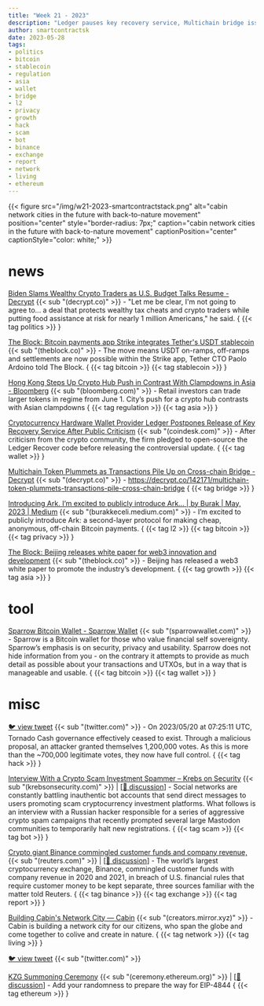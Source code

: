 ```yaml
---
title: "Week 21 - 2023"
description: "Ledger pauses key recovery service, Multichain bridge issue, Beijing likes web3 again, Tornado governance hack, network city with Cabin and more ..."
author: smartcontractsk
date: 2023-05-28
tags:
- politics
- bitcoin
- stablecoin
- regulation
- asia
- wallet
- bridge
- l2
- privacy
- growth
- hack
- scam
- bot
- binance
- exchange
- report
- network
- living
- ethereum
---
```


{{< figure src="/img/w21-2023-smartcontractstack.png" alt="cabin network cities in the future with back-to-nature movement" position="center" style="border-radius: 7px;" caption="cabin network cities in the future with back-to-nature movement" captionPosition="center" captionStyle="color: white;" >}}

# news

[Biden Slams Wealthy Crypto Traders as U.S. Budget Talks Resume - Decrypt](https://decrypt.co/140869/us-debt-ceiling-budget-battle-crypto-traders) {{< sub "(decrypt.co)" >}} - "Let me be clear, I'm not going to agree to... a deal that protects wealthy tax cheats and crypto traders while putting food assistance at risk for nearly 1 million Americans," he said. { {{< tag politics >}} }

[The Block: Bitcoin payments app Strike integrates Tether's USDT stablecoin](https://www.theblock.co/post/231714/strike-tether-bitcoin-payments) {{< sub "(theblock.co)" >}} - The move means USDT on-ramps, off-ramps and settlements are now possible within the Strike app, Tether CTO Paolo Ardoino told The Block. { {{< tag bitcoin >}} {{< tag stablecoin >}} }

[Hong Kong Steps Up Crypto Hub Push in Contrast With Clampdowns in Asia - Bloomberg](https://www.bloomberg.com/news/articles/2023-05-23/hong-kong-to-step-up-push-for-crypto-hub-in-contrast-with-clampdowns-in-asia) {{< sub "(bloomberg.com)" >}} - Retail investors can trade larger tokens in regime from June 1. City’s push for a crypto hub contrasts with Asian clampdowns { {{< tag regulation >}} {{< tag asia >}} }

[Cryptocurrency Hardware Wallet Provider Ledger Postpones Release of Key Recovery Service After Public Criticism](https://www.coindesk.com/business/2023/05/23/crypto-wallet-provider-ledger-postpones-release-of-key-recovery-service-after-public-criticism/) {{< sub "(coindesk.com)" >}} - After criticism from the crypto community, the firm pledged to open-source the Ledger Recover code before releasing the controversial update. { {{< tag wallet >}} }

[Multichain Token Plummets as Transactions Pile Up on Cross-chain Bridge - Decrypt](https://decrypt.co/142171/multichain-token-plummets-transactions-pile-cross-chain-bridge) {{< sub "(decrypt.co)" >}} - https://decrypt.co/142171/multichain-token-plummets-transactions-pile-cross-chain-bridge { {{< tag bridge >}} }

[Introducing Ark. I’m excited to publicly introduce Ark… | by Burak | May, 2023 | Medium](https://burakkeceli.medium.com/introducing-ark-6f87ae45e272) {{< sub "(burakkeceli.medium.com)" >}} - I’m excited to publicly introduce Ark: a second-layer protocol for making cheap, anonymous, off-chain Bitcoin payments. { {{< tag l2 >}} {{< tag bitcoin >}} {{< tag privacy >}} }

[The Block: Beijing releases white paper for web3 innovation and development](https://www.theblock.co/post/232404/beijing-web3-white-paper) {{< sub "(theblock.co)" >}} - Beijing has released a web3 white paper to promote the industry’s development. { {{< tag growth >}} {{< tag asia >}} }

# tool

[Sparrow Bitcoin Wallet - Sparrow Wallet](https://sparrowwallet.com/) {{< sub "(sparrowwallet.com)" >}} - Sparrow is a Bitcoin wallet for those who value financial self sovereignty. Sparrow’s emphasis is on security, privacy and usability. Sparrow does not hide information from you - on the contrary it attempts to provide as much detail as possible about your transactions and UTXOs, but in a way that is manageable and usable. { {{< tag bitcoin >}} {{< tag wallet >}} }

# misc

[:bird: view tweet](https://twitter.com/samczsun/status/1660012956632104960) {{< sub "(twitter.com)" >}} - On 2023/05/20 at 07:25:11 UTC, Tornado Cash governance effectively ceased to exist. Through a malicious proposal, an attacker granted themselves 1,200,000 votes. As this is more than the ~700,000 legitimate votes, they now have full control. { {{< tag hack >}} }

[Interview With a Crypto Scam Investment Spammer – Krebs on Security](https://krebsonsecurity.com/2023/05/interview-with-a-crypto-scam-investment-spammer/) {{< sub "(krebsonsecurity.com)" >}} | [[:speech_balloon: discussion](https://news.ycombinator.com/item?id=36038389)] - Social networks are constantly battling inauthentic bot accounts that send direct messages to users promoting scam cryptocurrency investment platforms. What follows is an interview with a Russian hacker responsible for a series of aggressive crypto spam campaigns that recently prompted several large Mastodon communities to temporarily halt new registrations. { {{< tag scam >}} {{< tag bot >}} }

[Crypto giant Binance commingled customer funds and company revenue,](https://www.reuters.com/investigates/special-report/crypto-binance-money/) {{< sub "(reuters.com)" >}} | [[:speech_balloon: discussion](https://news.ycombinator.com/item?id=36043398)] - The world’s largest cryptocurrency exchange, Binance, commingled customer funds with company revenue in 2020 and 2021, in breach of U.S. financial rules that require customer money to be kept separate, three sources familiar with the matter told Reuters. { {{< tag binance >}} {{< tag exchange >}} {{< tag report >}} }

[Building Cabin's Network City — Cabin](https://creators.mirror.xyz/zHox-AfvHbX0Q2JxAbcfwiAmOXRy7BzYafhZNlvHnmM) {{< sub "(creators.mirror.xyz)" >}} - Cabin is building a network city for our citizens, who span the globe and come together to colive and create in nature. { {{< tag network >}} {{< tag living >}} }

[:bird: view tweet](https://twitter.com/matchaxyz/status/1661401872811565056) {{< sub "(twitter.com)" >}}

[KZG Summoning Ceremony](https://ceremony.ethereum.org/) {{< sub "(ceremony.ethereum.org)" >}} | [[:speech_balloon: discussion](https://news.ycombinator.com/item?id=36076364)] - Add your randomness to prepare the way for EIP-4844 { {{< tag ethereum >}} }

